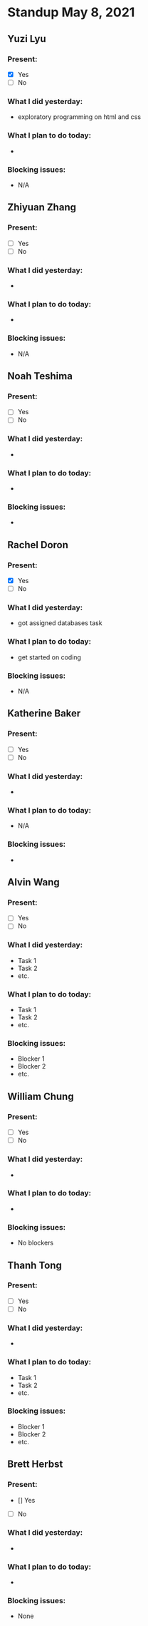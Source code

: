 # Standup May 8, 2021
## Yuzi Lyu
### Present:
- [X] Yes
- [ ] No

### What I did yesterday:
* exploratory programming on html and css

### What I plan to do today:
* 
### Blocking issues:
* N/A



## Zhiyuan Zhang
### Present:
- [ ] Yes
- [ ] No

### What I did yesterday:
* 

### What I plan to do today:
* 

### Blocking issues:
* N/A



## Noah Teshima
### Present:
- [ ] Yes
- [ ] No

### What I did yesterday:
*

### What I plan to do today:
*

### Blocking issues:
* 



## Rachel Doron
### Present:
- [X] Yes
- [ ] No

### What I did yesterday:
* got assigned databases task 

### What I plan to do today:
* get started on coding 

### Blocking issues:
* N/A



## Katherine Baker
### Present:
- [ ] Yes
- [ ] No

### What I did yesterday:
* 

### What I plan to do today:
* N/A

### Blocking issues:
* 



## Alvin Wang
### Present:
- [ ] Yes
- [ ] No

### What I did yesterday:
* Task 1
* Task 2
* etc.

### What I plan to do today:
* Task 1
* Task 2
* etc.

### Blocking issues:
* Blocker 1
* Blocker 2
* etc.



## William Chung
### Present:
- [ ] Yes
- [ ] No

### What I did yesterday:
* 

### What I plan to do today:
* 

### Blocking issues:
* No blockers



## Thanh Tong
### Present:
- [ ] Yes
- [ ] No

### What I did yesterday:
* 
### What I plan to do today:
* Task 1
* Task 2
* etc.

### Blocking issues:
* Blocker 1
* Blocker 2
* etc.



## Brett Herbst
### Present:
- [] Yes
- [ ] No

### What I did yesterday:
*

### What I plan to do today:
* 

### Blocking issues:
* None

